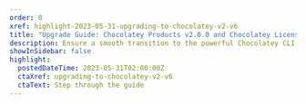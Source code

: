 ```yaml
---
order: 0
xref: highlight-2023-05-31-upgrading-to-chocolatey-v2-v6
title: "Upgrade Guide: Chocolatey Products v2.0.0 and Chocolatey Licensed Extension 6.0.0"
description: Ensure a smooth transition to the powerful Chocolatey CLI v2.0.0 by following our comprehensive upgrade guide, equipped with step-by-step instructions and helpful tips.
showInSidebar: false
highlight:
  postedDateTime: 2023-05-31T02:00:00Z
  ctaXref: upgrading-to-chocolatey-v2-v6
  ctaText: Step through the guide
---
```

